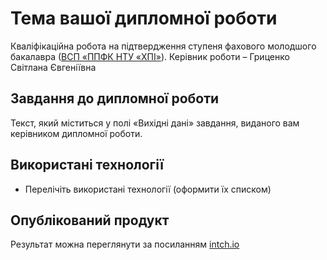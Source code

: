 # Тема вашої дипломної роботи 
Кваліфікаційна робота на підтвердження ступеня фахового молодшого бакалавра ([ВСП «ППФК НТУ «ХПІ»](http://polytechnic.poltava.ua)). 
Керівник роботи – Гриценко Світлана Євгеніївна
## Завдання до дипломної роботи
Текст, який міститься у полі «Вихідні дані» завдання, виданого вам керівником дипломної роботи.
## Використані технології 
* Перелічіть використані технології (оформити їх списком)
## Опублікований продукт 
Результат можна переглянути за посиланням [intch.io](http://itch.io)
